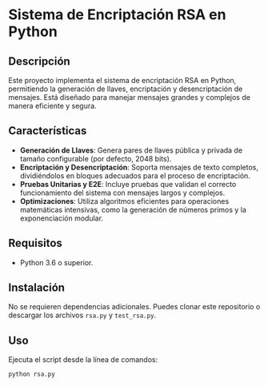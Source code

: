 # Sistema de Encriptación RSA en Python

## Descripción

Este proyecto implementa el sistema de encriptación RSA en Python, permitiendo la generación de llaves, encriptación y desencriptación de mensajes. Está diseñado para manejar mensajes grandes y complejos de manera eficiente y segura.

## Características

- **Generación de Llaves**: Genera pares de llaves pública y privada de tamaño configurable (por defecto, 2048 bits).
- **Encriptación y Desencriptación**: Soporta mensajes de texto completos, dividiéndolos en bloques adecuados para el proceso de encriptación.
- **Pruebas Unitarias y E2E**: Incluye pruebas que validan el correcto funcionamiento del sistema con mensajes largos y complejos.
- **Optimizaciones**: Utiliza algoritmos eficientes para operaciones matemáticas intensivas, como la generación de números primos y la exponenciación modular.

## Requisitos

- Python 3.6 o superior.

## Instalación

No se requieren dependencias adicionales. Puedes clonar este repositorio o descargar los archivos `rsa.py` y `test_rsa.py`.

## Uso

Ejecuta el script desde la línea de comandos:

```bash
python rsa.py
```
